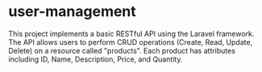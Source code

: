 # user-management
This project implements a basic RESTful API using the Laravel framework. The API allows users to perform CRUD operations (Create, Read, Update, Delete) on a resource called "products". Each product has attributes including ID, Name, Description, Price, and Quantity.
